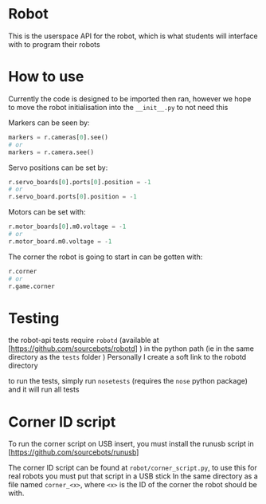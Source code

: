 # Robot

This is the userspace API for the robot, which is what students will interface with to program their robots

# How to use

Currently the code is designed to be imported then ran, however we hope to move the robot initialisation into the `__init__.py` to not need this

Markers can be seen by:

``` python
markers = r.cameras[0].see()
# or
markers = r.camera.see()
```

Servo positions can be set by:

``` python
r.servo_boards[0].ports[0].position = -1
# or
r.servo_board.ports[0].position = -1
```

Motors can be set with:

``` python
r.motor_boards[0].m0.voltage = -1
# or
r.motor_board.m0.voltage = -1
```

The corner the robot is going to start in can be gotten with:

``` python
r.corner
# or
r.game.corner
```

# Testing

the robot-api tests require `robotd` (available at [https://github.com/sourcebots/robotd] ) in the python path (ie in the same directory as the `tests` folder ) Personally I create a soft link to the robotd directory

to run the tests, simply run `nosetests` (requires the `nose` python package) and it will run all tests


# Corner ID script

To run the corner script on USB insert, you must install the runusb script in [https://github.com/sourcebots/runusb]

The corner ID script can be found at `robot/corner_script.py`, to use this for real robots you must put that script in a USB stick
In the same directory as a file named `corner_<x>`, where `<x>` is the ID of the corner the robot should be with.
